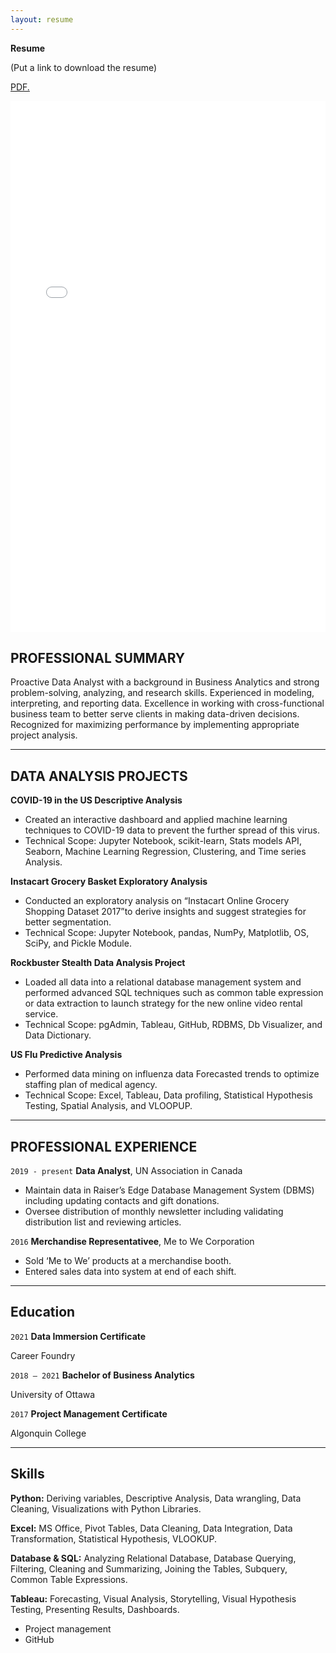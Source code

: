 ```yaml
---
layout: resume
---
```


__Resume__

(Put a link to download the resume)

<a href="morwarid1.github.io/images/Morwarid_Najafizada_Resume.pdf" target="_blank">PDF.</a>


<embed src="morwarid1.github.io/images/Morwarid_Najafizada_Resume.pdf" width="100%" height="850px"/>


## PROFESSIONAL SUMMARY

Proactive Data Analyst with a background in Business Analytics and strong problem-solving, analyzing, and research skills. Experienced in modeling, interpreting, and reporting data. Excellence in working with cross-functional business team to better serve clients in making data-driven decisions. Recognized for maximizing performance by implementing appropriate project analysis.

----------

## DATA ANALYSIS PROJECTS

__COVID-19 in the US Descriptive Analysis__
- Created an interactive dashboard and applied machine learning techniques to COVID-19 data to prevent the further spread of this virus. 
- Technical Scope: Jupyter Notebook, scikit-learn, Stats models API, Seaborn, Machine Learning Regression, Clustering, and Time series Analysis.

__Instacart Grocery Basket Exploratory Analysis__
- Conducted an exploratory analysis on “Instacart Online Grocery Shopping Dataset 2017”to derive insights and suggest strategies for better segmentation. 
- Technical Scope: Jupyter Notebook, pandas, NumPy, Matplotlib, OS, SciPy, and Pickle Module.

__Rockbuster Stealth Data Analysis Project__
- Loaded all data into a relational database management system and performed advanced SQL techniques such as common table expression or data extraction to launch strategy for the new online video rental service.
- Technical Scope:  pgAdmin, Tableau, GitHub, RDBMS, Db Visualizer, and Data Dictionary.

__US Flu Predictive Analysis__
- Performed data mining on influenza data Forecasted trends to optimize staffing plan of medical agency. 
- Technical Scope: Excel, Tableau, Data profiling, Statistical Hypothesis Testing, Spatial Analysis, and VLOOPUP.

---------

## PROFESSIONAL EXPERIENCE

`2019 - present`
__Data Analyst__, UN Association in Canada 

- Maintain data in Raiser’s Edge Database Management System (DBMS) including updating contacts and gift donations.
- Oversee distribution of monthly newsletter including validating distribution list and reviewing articles. 


`2016`
__Merchandise Representativee__, Me to We Corporation

- Sold ‘Me to We’ products at a merchandise booth.
- Entered sales data into system at end of each shift.

------------

## Education

`2021`
__Data Immersion Certificate__

Career Foundry

`2018 – 2021`
__Bachelor of Business Analytics__

University of Ottawa

`2017`
__Project Management Certificate__

Algonquin College

-------------

## Skills

__Python:__ Deriving variables, Descriptive Analysis, Data wrangling, Data Cleaning, Visualizations with Python Libraries. 

__Excel:__ MS Office, Pivot Tables, Data Cleaning, Data Integration, Data Transformation, Statistical Hypothesis, VLOOKUP. 

__Database & SQL:__ Analyzing Relational Database, Database Querying, Filtering, Cleaning and Summarizing, Joining the Tables, Subquery, Common Table Expressions.

__Tableau:__ Forecasting, Visual Analysis, Storytelling, Visual Hypothesis Testing, Presenting Results, Dashboards.

- Project management 
- GitHub



